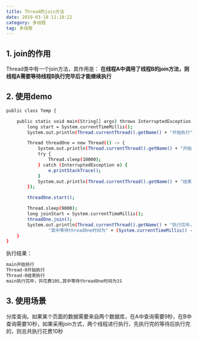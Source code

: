 ```yaml
---
title: Thread的join方法
date: 2019-03-18 11:18:22
category: 多线程
tag: 多线程
---
```


## 1. join的作用

Thread类中有一个join方法，其作用是： **在线程A中调用了线程B的join方法，则线程A需要等待线程B执行完毕后才能继续执行**

## 2. 使用demo

``` bash
public class Temp {

    public static void main(String[] args) throws InterruptedException {
        long start = System.currentTimeMillis();
        System.out.println(Thread.currentThread().getName() + "开始执行");

        Thread threadOne = new Thread(() -> {
            System.out.println(Thread.currentThread().getName() + "开始执行");
            try {
                Thread.sleep(10000);
            } catch (InterruptedException e) {
                e.printStackTrace();
            }
            System.out.println(Thread.currentThread().getName() + "结束执行");
        });

        threadOne.start();

        Thread.sleep(9000);
        long joinStart = System.currentTimeMillis();
        threadOne.join();
        System.out.println(Thread.currentThread().getName() + "执行完毕，共花费" + (System.currentTimeMillis() - start) / 1000 + "S," +
                "其中等待threadOne时间为" + (System.currentTimeMillis() - joinStart) / 1000 + "S");
    }
}
```

执行结果：

``` bash
main开始执行
Thread-0开始执行
Thread-0结束执行
main执行完毕，共花费10S,其中等待threadOne时间为1S
```

## 3. 使用场景

分库查询。如果某个页面的数据需要来自两个数据库，在A中查询需要9秒，在B中查询需要10秒，如果采用join方式，两个线程进行执行，先执行完的等待后执行完的，则总共执行花费10秒
